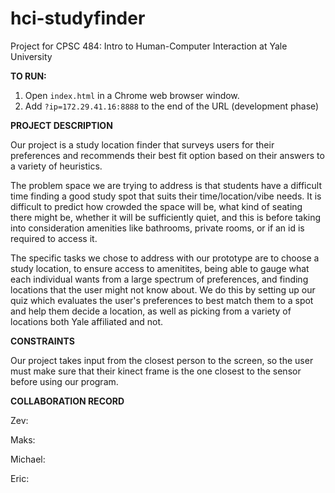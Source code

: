 # hci-studyfinder
Project for CPSC 484: Intro to Human-Computer Interaction at Yale University

**TO RUN:**

1) Open `index.html` in a Chrome web browser window.
2) Add `?ip=172.29.41.16:8888` to the end of the URL (development phase)

**PROJECT DESCRIPTION**

Our project is a study location finder that surveys users for their preferences and recommends their best fit option based on their answers to a variety of heuristics.

The problem space we are trying to address is that students have a difficult time finding a good study spot that suits their time/location/vibe needs. It is difficult to predict how crowded the space will be, what kind of seating there might be, whether it will be sufficiently quiet, and this is before taking into consideration amenities like bathrooms, private rooms, or if an id is required to access it.

The specific tasks we chose to address with our prototype are to choose a study location, to ensure access to amenitites, being able to gauge what each individual wants from a large spectrum of preferences, and finding locations that the user might not know about. We do this by setting up our quiz which evaluates the user's preferences to best match them to a spot and help them decide a location, as well as picking from a variety of locations both Yale affiliated and not. 

**CONSTRAINTS**

Our project takes input from the closest person to the screen, so the user must make sure that their kinect frame is the one closest to the sensor before using our program.

**COLLABORATION RECORD**

Zev:




Maks:




Michael:




Eric:
